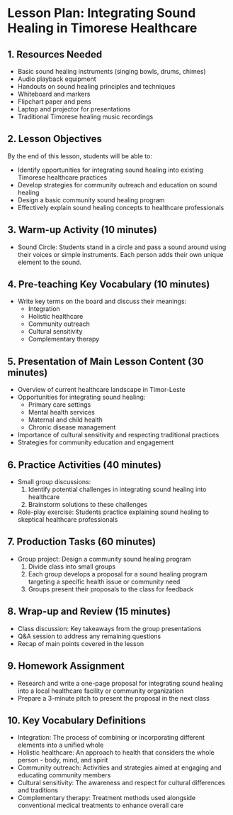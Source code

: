 # Lesson Plan: Integrating Sound Healing in Timorese Healthcare

## 1. Resources Needed

- Basic sound healing instruments (singing bowls, drums, chimes)
- Audio playback equipment
- Handouts on sound healing principles and techniques
- Whiteboard and markers
- Flipchart paper and pens
- Laptop and projector for presentations
- Traditional Timorese healing music recordings

## 2. Lesson Objectives

By the end of this lesson, students will be able to:
- Identify opportunities for integrating sound healing into existing Timorese healthcare practices
- Develop strategies for community outreach and education on sound healing
- Design a basic community sound healing program
- Effectively explain sound healing concepts to healthcare professionals

## 3. Warm-up Activity (10 minutes)

- Sound Circle: Students stand in a circle and pass a sound around using their voices or simple instruments. Each person adds their own unique element to the sound.

## 4. Pre-teaching Key Vocabulary (10 minutes)

- Write key terms on the board and discuss their meanings:
  - Integration
  - Holistic healthcare
  - Community outreach
  - Cultural sensitivity
  - Complementary therapy

## 5. Presentation of Main Lesson Content (30 minutes)

- Overview of current healthcare landscape in Timor-Leste
- Opportunities for integrating sound healing:
  - Primary care settings
  - Mental health services
  - Maternal and child health
  - Chronic disease management
- Importance of cultural sensitivity and respecting traditional practices
- Strategies for community education and engagement

## 6. Practice Activities (40 minutes)

- Small group discussions:
  1. Identify potential challenges in integrating sound healing into healthcare
  2. Brainstorm solutions to these challenges
- Role-play exercise: Students practice explaining sound healing to skeptical healthcare professionals

## 7. Production Tasks (60 minutes)

- Group project: Design a community sound healing program
  1. Divide class into small groups
  2. Each group develops a proposal for a sound healing program targeting a specific health issue or community need
  3. Groups present their proposals to the class for feedback

## 8. Wrap-up and Review (15 minutes)

- Class discussion: Key takeaways from the group presentations
- Q&A session to address any remaining questions
- Recap of main points covered in the lesson

## 9. Homework Assignment

- Research and write a one-page proposal for integrating sound healing into a local healthcare facility or community organization
- Prepare a 3-minute pitch to present the proposal in the next class

## 10. Key Vocabulary Definitions

- Integration: The process of combining or incorporating different elements into a unified whole
- Holistic healthcare: An approach to health that considers the whole person - body, mind, and spirit
- Community outreach: Activities and strategies aimed at engaging and educating community members
- Cultural sensitivity: The awareness and respect for cultural differences and traditions
- Complementary therapy: Treatment methods used alongside conventional medical treatments to enhance overall care